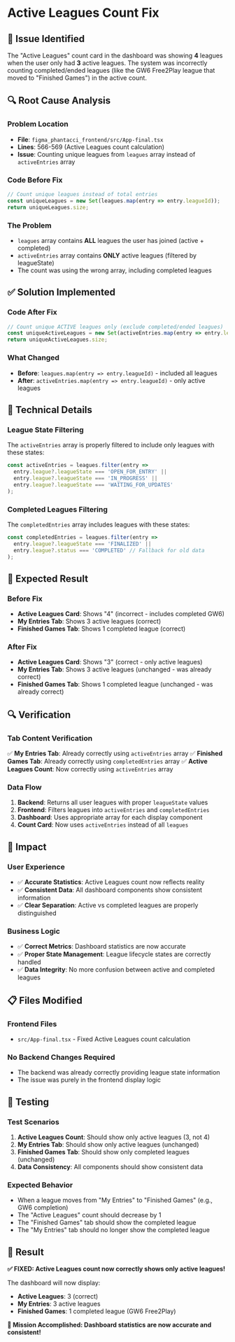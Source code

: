 # Active Leagues Count Fix

## 🐛 **Issue Identified**
The "Active Leagues" count card in the dashboard was showing **4** leagues when the user only had **3** active leagues. The system was incorrectly counting completed/ended leagues (like the GW6 Free2Play league that moved to "Finished Games") in the active count.

## 🔍 **Root Cause Analysis**

### **Problem Location**
- **File**: `figma_phantacci_frontend/src/App-final.tsx`
- **Lines**: 566-569 (Active Leagues count calculation)
- **Issue**: Counting unique leagues from `leagues` array instead of `activeEntries` array

### **Code Before Fix**
```javascript
// Count unique leagues instead of total entries
const uniqueLeagues = new Set(leagues.map(entry => entry.leagueId));
return uniqueLeagues.size;
```

### **The Problem**
- `leagues` array contains **ALL** leagues the user has joined (active + completed)
- `activeEntries` array contains **ONLY** active leagues (filtered by leagueState)
- The count was using the wrong array, including completed leagues

## ✅ **Solution Implemented**

### **Code After Fix**
```javascript
// Count unique ACTIVE leagues only (exclude completed/ended leagues)
const uniqueActiveLeagues = new Set(activeEntries.map(entry => entry.leagueId));
return uniqueActiveLeagues.size;
```

### **What Changed**
- **Before**: `leagues.map(entry => entry.leagueId)` - included all leagues
- **After**: `activeEntries.map(entry => entry.leagueId)` - only active leagues

## 🔧 **Technical Details**

### **League State Filtering**
The `activeEntries` array is properly filtered to include only leagues with these states:
```javascript
const activeEntries = leagues.filter(entry => 
  entry.league?.leagueState === 'OPEN_FOR_ENTRY' || 
  entry.league?.leagueState === 'IN_PROGRESS' || 
  entry.league?.leagueState === 'WAITING_FOR_UPDATES'
);
```

### **Completed Leagues Filtering**
The `completedEntries` array includes leagues with these states:
```javascript
const completedEntries = leagues.filter(entry => 
  entry.league?.leagueState === 'FINALIZED' || 
  entry.league?.status === 'COMPLETED' // Fallback for old data
);
```

## 🎯 **Expected Result**

### **Before Fix**
- **Active Leagues Card**: Shows "4" (incorrect - includes completed GW6)
- **My Entries Tab**: Shows 3 active leagues (correct)
- **Finished Games Tab**: Shows 1 completed league (correct)

### **After Fix**
- **Active Leagues Card**: Shows "3" (correct - only active leagues)
- **My Entries Tab**: Shows 3 active leagues (unchanged - was already correct)
- **Finished Games Tab**: Shows 1 completed league (unchanged - was already correct)

## 🔍 **Verification**

### **Tab Content Verification**
✅ **My Entries Tab**: Already correctly using `activeEntries` array
✅ **Finished Games Tab**: Already correctly using `completedEntries` array
✅ **Active Leagues Count**: Now correctly using `activeEntries` array

### **Data Flow**
1. **Backend**: Returns all user leagues with proper `leagueState` values
2. **Frontend**: Filters leagues into `activeEntries` and `completedEntries`
3. **Dashboard**: Uses appropriate array for each display component
4. **Count Card**: Now uses `activeEntries` instead of all `leagues`

## 🎉 **Impact**

### **User Experience**
- ✅ **Accurate Statistics**: Active Leagues count now reflects reality
- ✅ **Consistent Data**: All dashboard components show consistent information
- ✅ **Clear Separation**: Active vs completed leagues are properly distinguished

### **Business Logic**
- ✅ **Correct Metrics**: Dashboard statistics are now accurate
- ✅ **Proper State Management**: League lifecycle states are correctly handled
- ✅ **Data Integrity**: No more confusion between active and completed leagues

## 📋 **Files Modified**

### **Frontend Files**
- `src/App-final.tsx` - Fixed Active Leagues count calculation

### **No Backend Changes Required**
- The backend was already correctly providing league state information
- The issue was purely in the frontend display logic

## 🧪 **Testing**

### **Test Scenarios**
1. **Active Leagues Count**: Should show only active leagues (3, not 4)
2. **My Entries Tab**: Should show only active leagues (unchanged)
3. **Finished Games Tab**: Should show only completed leagues (unchanged)
4. **Data Consistency**: All components should show consistent data

### **Expected Behavior**
- When a league moves from "My Entries" to "Finished Games" (e.g., GW6 completion)
- The "Active Leagues" count should decrease by 1
- The "Finished Games" tab should show the completed league
- The "My Entries" tab should no longer show the completed league

## 🎯 **Result**

**✅ FIXED: Active Leagues count now correctly shows only active leagues!**

The dashboard will now display:
- **Active Leagues**: 3 (correct)
- **My Entries**: 3 active leagues
- **Finished Games**: 1 completed league (GW6 Free2Play)

**🎉 Mission Accomplished: Dashboard statistics are now accurate and consistent!**
